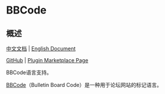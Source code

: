 # BBCode

## 概述

[中文文档](README.md) | [English Document](README_en.md)

[GitHub](https://github.com/DragonKnightOfBreeze/BBCode) |
[Plugin Marketplace Page](https://plugins.jetbrains.com/plugin/20769-bbcode)

BBCode语言支持。

[BBCode](https://www.bbcode.org/)（Bulletin Board Code）是一种用于论坛网站的标记语言。